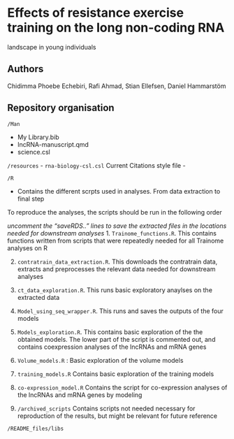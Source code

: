 # Effects of resistance exercise training on the long non-coding RNA
landscape in young individuals


## Authors

Chidimma Phoebe Echebiri, Rafi Ahmad, Stian Ellefsen, Daniel Hammarstöm

## Repository organisation

`/Man`

- My Library.bib
- lncRNA-manuscript.qmd
- science.csl

`/resources` - `rna-biology-csl.csl` Current Citations style file -

`/R`

- Contains the different scrpts used in analyses. From data extraction
  to final step

To reproduce the analyses, the scripts should be run in the following
order

*uncomment the “saveRDS..” lines to save the extracted files in the
locations needed for downstream analyses* 1. `Trainome_functions.R`.
This contains functions written from scripts that were repeatedly needed
for all Trainome analyses on R

2.  `contratrain_data_extraction.R`. This downloads the contratrain
    data, extracts and preprocesses the relevant data needed for
    downstream analyses

3.  `ct_data_exploration.R`. This runs basic exploratory anaylses on the
    extracted data

4.  `Model_using_seq_wrapper.R`. This runs and saves the outputs of the
    four models

5.  `Models_exploration.R`. This contains basic exploration of the the
    obtained models. The lower part of the script is commented out, and
    contains coexpression analyses of the lncRNAs and mRNA genes

6.  `Volume_models.R` : Basic exploration of the volume models

7.  `training_models.R` Contains basic exploration of the training
    models

8.  `co-expression_model.R` Contains the script for co-expression
    analyses of the lncRNAs and mRNA genes by modeling

9.  `/archived_scripts` Contains scripts not needed necessary for
    reproduction of the results, but might be relevant for future
    reference

`/README_files/libs`
